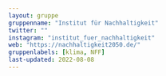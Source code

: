 ```yaml
---
layout: gruppe
gruppenname: "Institut für Nachhaltigkeit"
twitter: ""
instagram: "institut_fuer_nachhaltigkeit"
web: "https://nachhaltigkeit2050.de/"
gruppenlabels: [klima, NFF]
last-updated: 2022-08-08
---
```


